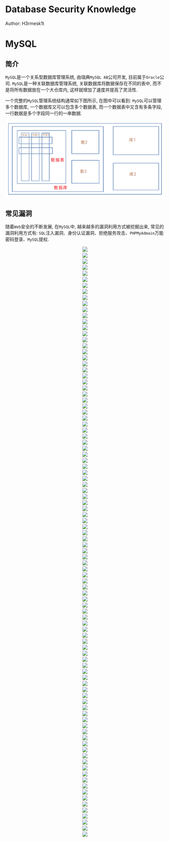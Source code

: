 # Database Security Knowledge

Author: H3rmesk1t

# MySQL
## 简介
`MySQL`是一个关系型数据库管理系统, 由瑞典`MySQL AB`公司开发, 目前属于`Oracle`公司. `MySQL`是一种关联数据库管理系统, 关联数据库将数据保存在不同的表中, 而不是将所有数据放在一个大仓库内, 这样就增加了速度并提高了灵活性. 

一个完整的`MySQL`管理系统结构通常如下图所示, 在图中可以看到: `MySQL`可以管理多个数据库, 一个数据库又可以包含多个数据表, 而一个数据表中又含有多条字段, 一行数据是多个字段同一行的一串数据.

<div align=center><img src="./images/1.png"></div>

## 常见漏洞
随着`Web`安全的不断发展, 在`MySQL`中, 越来越多的漏洞利用方式被挖掘出来, 常见的漏洞利用方式有: `SQL`注入漏洞、身份认证漏洞、拒绝服务攻击、`PHPMyAdmain`万能密码登录、`MySQL`提权.

<div align=center><img src="./images/2.png"></div>
<div align=center><img src="./images/3.png"></div>
<div align=center><img src="./images/4.png"></div>
<div align=center><img src="./images/5.png"></div>
<div align=center><img src="./images/6.png"></div>
<div align=center><img src="./images/7.png"></div>
<div align=center><img src="./images/8.png"></div>
<div align=center><img src="./images/9.png"></div>
<div align=center><img src="./images/10.png"></div>
<div align=center><img src="./images/11.png"></div>
<div align=center><img src="./images/12.png"></div>
<div align=center><img src="./images/13.png"></div>
<div align=center><img src="./images/14.png"></div>
<div align=center><img src="./images/15.png"></div>
<div align=center><img src="./images/16.png"></div>
<div align=center><img src="./images/17.png"></div>
<div align=center><img src="./images/18.png"></div>
<div align=center><img src="./images/19.png"></div>
<div align=center><img src="./images/20.png"></div>
<div align=center><img src="./images/21.png"></div>
<div align=center><img src="./images/22.png"></div>
<div align=center><img src="./images/23.png"></div>
<div align=center><img src="./images/24.png"></div>
<div align=center><img src="./images/25.png"></div>
<div align=center><img src="./images/26.png"></div>
<div align=center><img src="./images/27.png"></div>
<div align=center><img src="./images/28.png"></div>
<div align=center><img src="./images/29.png"></div>
<div align=center><img src="./images/30.png"></div>
<div align=center><img src="./images/31.png"></div>
<div align=center><img src="./images/32.png"></div>
<div align=center><img src="./images/33.png"></div>
<div align=center><img src="./images/34.png"></div>
<div align=center><img src="./images/35.png"></div>
<div align=center><img src="./images/36.png"></div>
<div align=center><img src="./images/37.png"></div>
<div align=center><img src="./images/38.png"></div>
<div align=center><img src="./images/39.png"></div>
<div align=center><img src="./images/40.png"></div>
<div align=center><img src="./images/41.png"></div>
<div align=center><img src="./images/42.png"></div>
<div align=center><img src="./images/43.png"></div>
<div align=center><img src="./images/44.png"></div>
<div align=center><img src="./images/45.png"></div>
<div align=center><img src="./images/46.png"></div>
<div align=center><img src="./images/47.png"></div>
<div align=center><img src="./images/48.png"></div>
<div align=center><img src="./images/49.png"></div>
<div align=center><img src="./images/50.png"></div>
<div align=center><img src="./images/51.png"></div>
<div align=center><img src="./images/52.png"></div>
<div align=center><img src="./images/53.png"></div>
<div align=center><img src="./images/54.png"></div>
<div align=center><img src="./images/55.png"></div>
<div align=center><img src="./images/56.png"></div>
<div align=center><img src="./images/57.png"></div>
<div align=center><img src="./images/58.png"></div>
<div align=center><img src="./images/59.png"></div>
<div align=center><img src="./images/60.png"></div>
<div align=center><img src="./images/61.png"></div>
<div align=center><img src="./images/62.png"></div>
<div align=center><img src="./images/63.png"></div>
<div align=center><img src="./images/64.png"></div>
<div align=center><img src="./images/65.png"></div>
<div align=center><img src="./images/66.png"></div>
<div align=center><img src="./images/67.png"></div>
<div align=center><img src="./images/68.png"></div>
<div align=center><img src="./images/69.png"></div>
<div align=center><img src="./images/70.png"></div>
<div align=center><img src="./images/71.png"></div>
<div align=center><img src="./images/73.png"></div>
<div align=center><img src="./images/74.png"></div>
<div align=center><img src="./images/75.png"></div>
<div align=center><img src="./images/76.png"></div>
<div align=center><img src="./images/77.png"></div>
<div align=center><img src="./images/78.png"></div>
<div align=center><img src="./images/79.png"></div>
<div align=center><img src="./images/80.png"></div>
<div align=center><img src="./images/81.png"></div>
<div align=center><img src="./images/82.png"></div>
<div align=center><img src="./images/83.png"></div>
<div align=center><img src="./images/84.png"></div>
<div align=center><img src="./images/85.png"></div>
<div align=center><img src="./images/86.png"></div>
<div align=center><img src="./images/87.png"></div>
<div align=center><img src="./images/88.png"></div>
<div align=center><img src="./images/89.png"></div>
<div align=center><img src="./images/90.png"></div>
<div align=center><img src="./images/91.png"></div>
<div align=center><img src="./images/92.png"></div>
<div align=center><img src="./images/93.png"></div>
<div align=center><img src="./images/94.png"></div>
<div align=center><img src="./images/95.png"></div>
<div align=center><img src="./images/96.png"></div>
<div align=center><img src="./images/97.png"></div>
<div align=center><img src="./images/98.png"></div>
<div align=center><img src="./images/99.png"></div>
<div align=center><img src="./images/100.png"></div>